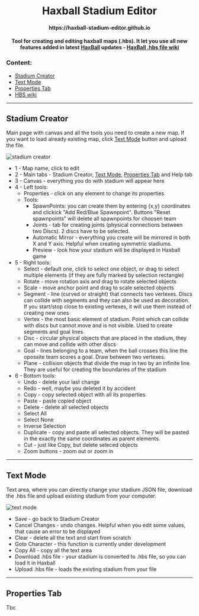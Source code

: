 <h1 id="title" align="center">Haxball Stadium Editor</h1>

<h4 align="center">https://haxball-stadium-editor.github.io</h4>

<h4 align="center">Tool for creating and editing haxball maps (.hbs). It let you use all new features added in latest <a href="https://www.haxball.com/play">HaxBall</a> updates - <a href="https://github.com/haxball/haxball-issues/wiki/Stadium-(.hbs)-File">HaxBall .hbs file wiki</a> </h4>

### Content:

- [Stadium Creator](#stadium-creator)
- [Text Mode](#text-area)
- [Properties Tab](#properties-tab)
- [HBS wiki](#wiki)

---

<h2 id="stadium-creator">Stadium Creator</h2>

Main page with canvas and all the tools you need to create a new map. If you want to load already existing map, click [Text Mode](#text-mode) button and upload the file.

![stadium creator](https://user-images.githubusercontent.com/103112562/212488744-c732cf76-6bc8-4cdc-85a2-ca25b2565d56.png)

- 1 - Map name, click to edit
- 2 - Main tabs - Stadium Creator, [Text Mode](#text-mode), [Properties Tab](#properties-tab) and Help tab
- 3 - Canvas - everything you do with stadium will appear here
- 4 - Left tools:
  - Properties - click on any element to change its properties
  - Tools:
    - SpawnPoints: you can create them by entering {x,y} coordinates and clickick "Add Red/Blue Spawnpoint". Buttons "Reset spawnpoints" will delete all spawnpoints for choosen team
    - Joints - tab for creating joints (physical connections between two Discs). 2 discs have to be selected.
    - Automatic Mirror - everything you create will be mirrored in both X and Y axis. Helpful when creating symmetric stadiums.
    - Preview - look how your stadium will be displayed in Haxball game
- 5 - Right tools:
   - Select - default one, click to select one object, or drag to select multiple elements (if they are fully marked by selection rectangle)
   - Rotate - move rotation axis and drag to rotate selected objects
   - Scale - move anchor point and drag to scale selected objects
   - Segment - line (curved or straight) that connects two vertexes. Discs can collide with segments and they can also be used as decoration. If you start/stop close to existing vertexes, it will use them instead of creating new ones
   - Vertex - the most basic element of stadium. Point which can collide with discs but cannot move and is not visible. Used to create segments and goal lines
   - Disc - circular physical objects that are placed in the stadium, they can move and collide with other discs
   - Goal - lines belonging to a team, when the ball crosses this line the opossite team scores a goal. Draw between two vertexes.
   - Plane - collision objects that divide the map in two by an infinite line. They are useful for creating the boundaries of the stadium
- 6 - Bottom tools:
  - Undo - delete your last change
  - Redo - well, maybe you deleted it by accident
  - Copy - copy selected object with all its properties
  - Paste - paste copied object
  - Delete - delete all selected objects
  - Select All
  - Select None
  - Inverse Selection
  - Duplicate - copy and paste all selected objects. They will be pasted in the exactly the same coordinates as parent elements.
  - Cut - just like Copy, but delete seleced objects
  - Zoom buttons - zoom out or zoom in

---

<h2 id="text-mode">Text Mode</h2>

Text area, where you can directly change your stadium JSON file, download the .hbs file and upload existing stadium from your computer.

![text mode](https://user-images.githubusercontent.com/103112562/212491329-8545bdf9-48cc-4b40-9193-9fc80e53e4f5.png)

- Save - go back to Stadium Creator
- Cancel Changes - undo changes. Helpful when you edit some values, that cause an error to be displayed
- Clear - delete all the text and start from scratch
- Goto Character - this function is currently under development
- Copy All - copy all the text area
- Download .hbs file - your stadium is converted to .hbs file, so you can load it in Haxball
- Upload .hbs file - loads the existing stadium from your file

---

<h2 id="properties-tab">Properties Tab</h2>

Tbc

